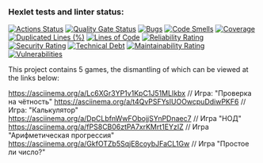 ### Hexlet tests and linter status:

[![Actions Status](https://github.com/shmlvdr/qa-auto-engineer-javascript-project-44/actions/workflows/hexlet-check.yml/badge.svg)](https://github.com/shmlvdr/qa-auto-engineer-javascript-project-44/actions)
[![Quality Gate Status](https://sonarcloud.io/api/project_badges/measure?project=shmlvdr_qa-auto-engineer-javascript-project-44&metric=alert_status)](https://sonarcloud.io/summary/new_code?id=shmlvdr_qa-auto-engineer-javascript-project-44)
[![Bugs](https://sonarcloud.io/api/project_badges/measure?project=shmlvdr_qa-auto-engineer-javascript-project-44&metric=bugs)](https://sonarcloud.io/summary/new_code?id=shmlvdr_qa-auto-engineer-javascript-project-44)
[![Code Smells](https://sonarcloud.io/api/project_badges/measure?project=shmlvdr_qa-auto-engineer-javascript-project-44&metric=code_smells)](https://sonarcloud.io/summary/new_code?id=shmlvdr_qa-auto-engineer-javascript-project-44)
[![Coverage](https://sonarcloud.io/api/project_badges/measure?project=shmlvdr_qa-auto-engineer-javascript-project-44&metric=coverage)](https://sonarcloud.io/summary/new_code?id=shmlvdr_qa-auto-engineer-javascript-project-44)
[![Duplicated Lines (%)](https://sonarcloud.io/api/project_badges/measure?project=shmlvdr_qa-auto-engineer-javascript-project-44&metric=duplicated_lines_density)](https://sonarcloud.io/summary/new_code?id=shmlvdr_qa-auto-engineer-javascript-project-44)
[![Lines of Code](https://sonarcloud.io/api/project_badges/measure?project=shmlvdr_qa-auto-engineer-javascript-project-44&metric=ncloc)](https://sonarcloud.io/summary/new_code?id=shmlvdr_qa-auto-engineer-javascript-project-44)
[![Reliability Rating](https://sonarcloud.io/api/project_badges/measure?project=shmlvdr_qa-auto-engineer-javascript-project-44&metric=reliability_rating)](https://sonarcloud.io/summary/new_code?id=shmlvdr_qa-auto-engineer-javascript-project-44)
[![Security Rating](https://sonarcloud.io/api/project_badges/measure?project=shmlvdr_qa-auto-engineer-javascript-project-44&metric=security_rating)](https://sonarcloud.io/summary/new_code?id=shmlvdr_qa-auto-engineer-javascript-project-44)
[![Technical Debt](https://sonarcloud.io/api/project_badges/measure?project=shmlvdr_qa-auto-engineer-javascript-project-44&metric=sqale_index)](https://sonarcloud.io/summary/new_code?id=shmlvdr_qa-auto-engineer-javascript-project-44)
[![Maintainability Rating](https://sonarcloud.io/api/project_badges/measure?project=shmlvdr_qa-auto-engineer-javascript-project-44&metric=sqale_rating)](https://sonarcloud.io/summary/new_code?id=shmlvdr_qa-auto-engineer-javascript-project-44)
[![Vulnerabilities](https://sonarcloud.io/api/project_badges/measure?project=shmlvdr_qa-auto-engineer-javascript-project-44&metric=vulnerabilities)](https://sonarcloud.io/summary/new_code?id=shmlvdr_qa-auto-engineer-javascript-project-44)

This project contains 5 games, the dismantling of which can be viewed at the links below:

https://asciinema.org/a/Lc6XGr3YP1v1KpC1J51MLIkbx // Игра: "Проверка на чётность"
https://asciinema.org/a/t4QvPSFYsIUOOwcpuDdiwPKF6 // Игра: "Калькулятор"
https://asciinema.org/a/DpCLbfnWwFObojjSYnPDnaec7 // Игра "НОД"
https://asciinema.org/a/fPS8CB06ztPA7xrKMrt1EYzIZ // Игра "Арифметическая прогрессия"
https://asciinema.org/a/GkfOTZb5SqjE8coybJFaCL1Gw // Игра "Простое ли число?"
